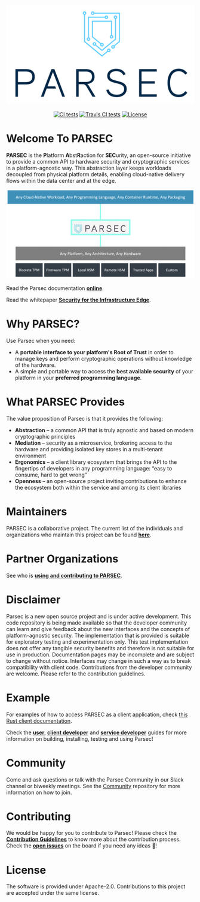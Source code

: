<!--
  -- Copyright 2019 Contributors to the Parsec project.
  -- SPDX-License-Identifier: Apache-2.0
--->

<p align="center">
  <img src="./doc/images/parsec/ARM1007_PARSEC Logo_ST2_RGB_Stacked_Colour.png" alt="Parsec logo"/>
  <br><br>
  <a href="https://github.com/parallaxsecond/parsec/actions?query=workflow%3A%22Continuous+Integration%22"><img src="https://github.com/parallaxsecond/parsec/workflows/Continuous%20Integration/badge.svg" alt="CI tests"/></a>
  <a href="https://travis-ci.com/parallaxsecond/parsec"><img src="https://travis-ci.com/parallaxsecond/parsec.svg?branch=master" alt="Travis CI tests"/></a>
  <a href="https://opensource.org/licenses/Apache-2.0"><img src="https://img.shields.io/badge/License-Apache%202.0-blue.svg" alt="License"/></a>
</p>

# Welcome To PARSEC

**PARSEC** is the **P**latform **A**bst**R**action for **SEC**urity, an open-source initiative
to provide a common API to hardware security and cryptographic services in a platform-agnostic way. This abstraction layer keeps workloads decoupled from physical platform details, enabling cloud-native delivery flows within the data center and at the edge.

<p align="center">
  <img src="./doc/images/parsec/ParsecConceptDiagram.png" alt="Parsec Concept Diagram"/>
</p>

Read the Parsec documentation [**online**](https://parallaxsecond.github.io/parsec-book/).

Read the whitepaper [**Security for the Infrastructure Edge**](https://www.arm.com/-/media/global/people/Security-For-The-Infrastructure-Edge-White-paper-NDA).


# Why PARSEC?

Use Parsec when you need:

- A **portable interface to your platform's Root of Trust** in order to manage keys and perform cryptographic operations without knowledge of the hardware.
- A simple and portable way to access the **best available security** of your platform in your **preferred programming language**.

# What PARSEC Provides

The value proposition of Parsec is that it provides the following:

- **Abstraction** – a common API that is truly agnostic and based on modern cryptographic principles
- **Mediation** – security as a microservice, brokering access to the hardware and providing isolated key stores in a multi-tenant environment
- **Ergonomics** – a client library ecosystem that brings the API to the fingertips of developers in any programming language: “easy to consume, hard to get wrong”
- **Openness** – an open-source project inviting contributions to enhance the ecosystem both within the service and among its client libraries

# Maintainers

PARSEC is a collaborative project. The current list of the individuals and organizations who maintain this project can be found [**here**](./MAINTAINERS.toml).

# Partner Organizations

See who is [**using and contributing to PARSEC**](./PARTNERS.md).

# Disclaimer

Parsec is a new open source project and is under active development. This code repository is being made
available so that the developer community can learn and give feedback about the new interfaces and the concepts of platform-agnostic security.
The implementation that is provided is suitable for exploratory testing and experimentation only.
This test implementation does not offer any tangible security benefits and therefore is not
suitable for use in production. Documentation pages may be incomplete and are subject to change
without notice. Interfaces may change in such a way as to break compatibility with client code.
Contributions from the developer community are welcome. Please refer to the contribution guidelines.

# Example

For examples of how to access PARSEC as a client application, check [this Rust client documentation](https://docs.rs/parsec-client/*/parsec_client/core/basic_client/struct.BasicClient.html).

Check the [**user**](https://parallaxsecond.github.io/parsec-book/parsec_users.html), [**client developer**](https://parallaxsecond.github.io/parsec-book/parsec_client/index.html) and [**service developer**](https://parallaxsecond.github.io/parsec-book/parsec_service/index.html) guides for more information on building, installing, testing and using Parsec!

# Community

Come and ask questions or talk with the Parsec Community in our Slack channel or biweekly meetings.
See the [Community](https://github.com/parallaxsecond/community) repository for more information on how to join.

# Contributing

We would be happy for you to contribute to Parsec!
Please check the [**Contribution Guidelines**](https://parallaxsecond.github.io/parsec-book/contributing.html)
to know more about the contribution process.
Check the [**open issues**](https://github.com/orgs/parallaxsecond/projects/1) on the board if you
need any ideas 🙂!

# License

The software is provided under Apache-2.0. Contributions to this project are accepted under the same license.
